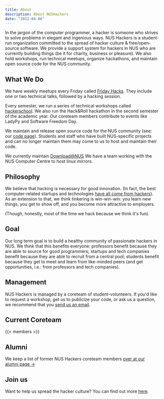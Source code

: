 ```yaml
---
title: About
description: About NUSHackers
date: "2012-04-06"
---
```


In the jargon of the computer programmer, a hacker is someone who strives to solve problems in elegant and ingenious ways. NUS Hackers is a student-run organization committed to the spread of hacker culture &amp; free/open-source software. We provide a support system for hackers in NUS who are currently building things (be it for charity, business or pleasure). We also hold workshops, run   technical meetups, organize hackathons, and maintain open source code for the NUS community.

## What We Do

We have weekly meetups every Friday called [Friday Hacks](/fridayhacks/). They include one or two technical talks, followed by a hacking session.

Every semester, we run a series of technical workshops called [hackerschool](http://school.nushackers.org/). We also run the Hack&amp;Roll hackathon in the second semester of the academic year. Our coreteam members contribute to events like LadyPy and Software Freedom Day.

We maintain and release open source code for the NUS community (see: our [code page](/code/)). Students and staff who have built NUS-specific projects and can no longer maintain them may come to us to host and maintain their code.

We currently maintain [Download@NUS](http://download.nus.edu.sg/) We have a team working with the NUS Computer Centre to host linux mirrors.

## Philosophy

We believe that hacking is necessary for good innovation. (In fact, the best computer-related startups and technologies [have all come from hackers](/why/)). As an extension to that, we think tinkering is win-win-win: you learn new things, you get to show off, and you become more attractive to employers.

(Though, honestly, most of the time we hack because we think it's fun).

## Goal
Our long term goal is to build a healthy community of passionate hackers in NUS. We think that this benefits everyone: professors benefit because they are able to source for good programmers; startups and tech companies benefit because they are able to recruit from a central pool; students benefit because they get to meet and learn from like-minded peers (and get opportunities, i.e.: from professors and tech companies).

## Management

NUS Hackers is managed by a coreteam of student-volunteers. If you'd like to request a workshop, get us to publicize your code, or ask us a question, we recommend that you [send us an email](/contact/).

## Current Coreteam

{{< members >}}

## Alumni
We keep a list of former NUS Hackers coreteam members [over at our alumni page →](/alumni/)

## Join us
Want to help us spread the hacker culture? You can find out more [here](/join_coreteam/).
